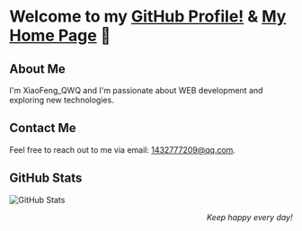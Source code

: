 # Welcome to my [GitHub Profile!](https://github.com/XiaoFeng-QWQ/) & [My Home Page](https://qwq.now.cc/) 👋

## About Me
I'm XiaoFeng_QWQ and I'm passionate about WEB development and exploring new technologies.

## Contact Me
Feel free to reach out to me via email: [1432777209@qq.com](mailto:1432777209@qq.com).

## GitHub Stats
![GitHub Stats](https://api-github-readme-stats.dfggmc.top/api?username=XiaoFeng-QWQ&show_icons=true)

<div align="right"><i>Keep happy every day!</i></div>